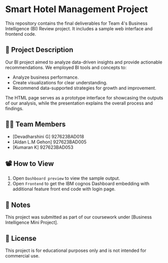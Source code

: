 # Smart Hotel Management Project

This repository contains the final deliverables for Team 4's Business Intelligence (BI) Review project. It includes a sample web interface and frontend code.

## 🧠 Project Description

Our BI project aimed to analyze data-driven insights and provide actionable recommendations. We employed BI tools and concepts to:

- Analyze business performance.
- Create visualizations for clear understanding.
- Recommend data-supported strategies for growth and improvement.

The HTML page serves as a prototype interface for showcasing the outputs of our analysis, while the presentation explains the overall process and findings.

## 👨‍💻 Team Members

- [Devadharshini G] 927623BAD018
- [Aldan L.M Gehon] 927623BAD005
- [Kumaran K] 927623BAD053


## 📽️ How to View

1. Open `Dashboard preview` to view the sample output.
2. Open `Frontend` to get the IBM cognos Dashboard embedding with additional feature front end code with login page.
## 📌 Notes

This project was submitted as part of our coursework under [Business Intelligence Mini Project].

## 📜 License

This project is for educational purposes only and is not intended for commercial use.
